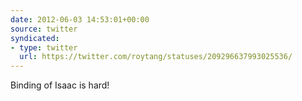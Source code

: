 ```yaml
---
date: 2012-06-03 14:53:01+00:00
source: twitter
syndicated:
- type: twitter
  url: https://twitter.com/roytang/statuses/209296637993025536/
---
```


Binding of Isaac is hard!